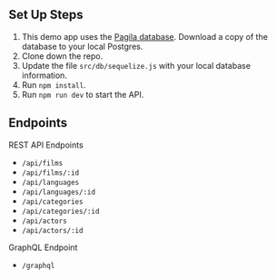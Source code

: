 ## Set Up Steps

1. This demo app uses the [Pagila database](https://github.com/devrimgunduz/pagila). Download a copy of the database to your local Postgres.
2. Clone down the repo.
3. Update the file `src/db/sequelize.js` with your local database information.
2. Run `npm install`.
3. Run `npm run dev` to start the API.

## Endpoints

REST API Endpoints

- `/api/films`
- `/api/films/:id`
- `/api/languages`
- `/api/languages/:id`
- `/api/categories`
- `/api/categories/:id`
- `/api/actors`
- `/api/actors/:id`

GraphQL Endpoint

- `/graphql`

